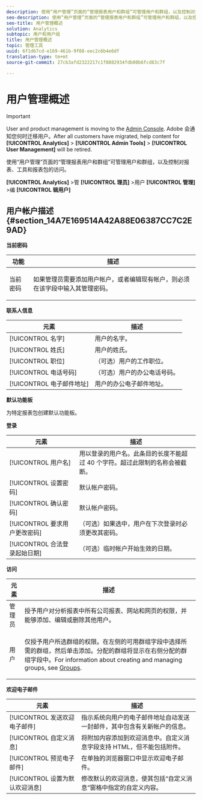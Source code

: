 ```yaml
---
description: 使用“用户管理”页面的“管理报表用户和群组”可管理用户和群组，以及控制对报表、工具和报表包的访问。
seo-description: 使用“用户管理”页面的“管理报表用户和群组”可管理用户和群组，以及控制对报表、工具和报表包的访问。
seo-title: 用户管理概述
solution: Analytics
subtopic: 用户和用户组
title: 用户管理概述
topic: 管理工具
uuid: 6f1d67cd-e169-461b-9f08-eec2c6b4e6df
translation-type: tm+mt
source-git-commit: 27cb3afd2322217c1f8882934fdb00b6fcd83c7f

---
```



# 用户管理概述

>[!IMPORTANT]
>
>User and product management is moving to the [Admin Console](https://helpx.adobe.com/enterprise/using/admin-console.html). Adobe 会通知您何时迁移用户。After all customers have migrated, help content for **[!UICONTROL Analytics]** &gt; **[!UICONTROL Admin Tools]** &gt; **[!UICONTROL User Management]** will be retired.

使用“用户管理”页面的“管理报表用户和群组”可管理用户和群组，以及控制对报表、工具和报表包的访问。

**[!UICONTROL Analytics]** &gt;管 **[!UICONTROL 理员]** &gt;用户 **[!UICONTROL 管理]** &gt;编 **[!UICONTROL 辑用户]**

## 用户帐户描述 {#section_14A7E169514A42A88E06387CC7C2E9AD}

**当前密码**

<table id="table_91D1FD20C4C1411292252364328677AF"> 
 <thead> 
  <tr> 
   <th colname="col1" class="entry"> 功能 </th> 
   <th colname="col2" class="entry"> 描述 </th> 
  </tr> 
 </thead>
 <tbody> 
  <tr> 
   <td colname="col1"> 当前密码 </td> 
   <td colname="col2"> <p>如果管理员需要添加用户帐户，或者编辑现有帐户，则必须在该字段中输入其管理密码。 </p> </td> 
  </tr> 
 </tbody> 
</table>

**联系人信息**

| 元素 | 描述 |
|---|---|
| [!UICONTROL 名字] | 用户的名字。 |
| [!UICONTROL 姓氏] | 用户的姓氏。 |
| [!UICONTROL 职位] | （可选）用户的工作职位。 |
| [!UICONTROL 电话号码] | （可选）用户的办公电话号码。 |
| [!UICONTROL 电子邮件地址] | 用户的办公电子邮件地址。 |

**默认功能板**

为特定报表包创建默认功能板。

**登录**

| 元素 | 描述 |
|---|---|
| [!UICONTROL 用户名] | 用以登录的用户名。此条目的长度不能超过 40 个字符。超过此限制的名称会被截断。 |
| [!UICONTROL 设置密码] | 默认帐户密码。 |
| [!UICONTROL 确认密码] | 默认帐户密码。 |
| [!UICONTROL 要求用户更改密码] | （可选）如果选中，用户在下次登录时必须更改其密码。 |
| [!UICONTROL 合法登录起始日期] | （可选）临时帐户开始生效的日期。 |

**访问**

<table id="table_5CAF9AAAE7E648B4887CEB7D682292F2"> 
 <thead> 
  <tr> 
   <th colname="col1" class="entry"> 元素 </th> 
   <th colname="col2" class="entry"> 描述 </th> 
  </tr> 
 </thead>
 <tbody> 
  <tr> 
   <td colname="col1"> <span class="wintitle"> 管理员</span> </td> 
   <td colname="col2"> 授予用户对分析报表中所有公司报表、网站和网页的权限，并能够添加、编辑或删除其他用户。 </td> 
  </tr> 
  <tr> 
   <td colname="col1"> <span class="wintitle"> 用户</span> </td> 
   <td colname="col2"> <p> 仅授予用户所选群组的权限。在左侧的<span class="uicontrol">可用群组</span>字段中选择所需的群组，然后单击<span class="uicontrol">添加</span>。分配的群组将显示在右侧<span class="uicontrol">分配的群组</span>字段中。For information about creating and managing groups, see <a href="/help/admin/user-management2/c-user-groups/groups.md"> Groups</a>. </p> </td> 
  </tr> 
 </tbody> 
</table>

**欢迎电子邮件**

| 元素 | 描述 |
|---|---|
| [!UICONTROL 发送欢迎电子邮件] | 指示系统向用户的电子邮件地址自动发送一封邮件，其中包含有关新帐户的信息。 |
| [!UICONTROL 自定义消息] | 将附加内容添加到欢迎消息中。自定义消息字段支持 HTML，但不能包括附件。 |
| [!UICONTROL 预览电子邮件] | 在单独的浏览器窗口中显示欢迎电子邮件。 |
| [!UICONTROL 设置为默认欢迎消息] | 修改默认的欢迎消息，使其包括“自定义消息”窗格中指定的自定义内容。 |

